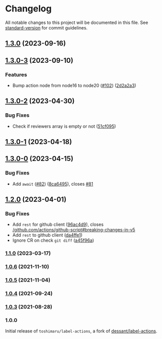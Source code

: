 # Changelog

All notable changes to this project will be documented in this file. See [standard-version](https://github.com/conventional-changelog/standard-version) for commit guidelines.

## [1.3.0](https://github.com/toshimaru/label-actions/compare/v1.3.0-3...v1.3.0) (2023-09-16)

## [1.3.0-3](https://github.com/toshimaru/label-actions/compare/v1.3.0-2...v1.3.0-3) (2023-09-10)


### Features

* Bump action node from node16 to node20 ([#102](https://github.com/toshimaru/label-actions/issues/102)) ([2d2a2a3](https://github.com/toshimaru/label-actions/commit/2d2a2a38c26c13f378771ba421cafee541746a45))

## [1.3.0-2](https://github.com/toshimaru/label-actions/compare/v1.3.0-1...v1.3.0-2) (2023-04-30)


### Bug Fixes

* Check if reviewers array is empty or not ([51cf095](https://github.com/toshimaru/label-actions/commit/51cf095e47fd93b43233610c7e6b9df566a6d3fb))

## [1.3.0-1](https://github.com/toshimaru/label-actions/compare/v1.3.0-0...v1.3.0-1) (2023-04-18)

## [1.3.0-0](https://github.com/toshimaru/label-actions/compare/v1.2.0...v1.3.0-0) (2023-04-15)


### Bug Fixes

* Add `await` ([#82](https://github.com/toshimaru/label-actions/issues/82)) ([8ca6495](https://github.com/toshimaru/label-actions/commit/8ca6495f8cbce27f2eeef0c2f7c0894132d8b400)), closes [#81](https://github.com/toshimaru/label-actions/issues/81)

## [1.2.0](https://github.com/toshimaru/label-actions/compare/v1.1.0...v1.2.0) (2023-04-01)


### Bug Fixes

* Add `rest` for github client ([96ac4d9](https://github.com/toshimaru/label-actions/commit/96ac4d944c800f77e7b2430793af03e1e91f6461)), closes [/github.com/actions/github-script#breaking-changes-in-v5](https://github.com/toshimaru//github.com/actions/github-script/issues/breaking-changes-in-v5)
* Add `rest` to github client ([da4ffe1](https://github.com/toshimaru/label-actions/commit/da4ffe1a912ee04b05170f96d1cf389a281ed3e8))
* Ignore CR on check `git diff` ([a45f96a](https://github.com/toshimaru/label-actions/commit/a45f96a8a20b1220a9660fdd1efa2899bfc1edea))

### [1.1.0](https://github.com/toshimaru/label-actions/compare/v1.0.6...v1.1.0) (2023-03-17)

### [1.0.6](https://github.com/toshimaru/label-actions/compare/v1.0.5...v1.0.6) (2021-11-10)

### [1.0.5](https://github.com/toshimaru/label-actions/compare/v1.0.4...v1.0.5) (2021-11-04)

### [1.0.4](https://github.com/toshimaru/label-actions/compare/v1.0.3...v1.0.4) (2021-09-24)

### [1.0.3](https://github.com/toshimaru/label-actions/compare/v1.0.2...v1.0.3) (2021-08-28)

### 1.0.0

Initial release of `toshimaru/label-actions`, a fork of [dessant/label-actions](https://github.com/dessant/label-actions).
